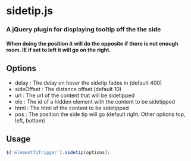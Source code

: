 # sidetip.js

### A jQuery plugin for displaying tooltip off the the side
#### When doing the position it will do the opposite if there is not enough room. IE if set to left it will go on the right.

## Options
- delay			: The delay on hover the sidetip fades in (default 400)
- sideOffset	: The distance offset (default 10)
- url			: The url of the content that will be sidetipped
- ele			: The id of a hidden element with the content to be sidetipped
- html			: The html of the content to be sidetipped
- pos			: The position the side tip will go (default right. Other options top, left, bottom)

## Usage

```javascript
$('elementToTrigger').sidetip(options);
```